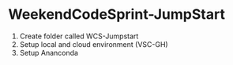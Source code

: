 # WeekendCodeSprint-JumpStart
1. Create folder called WCS-Jumpstart 
2. Setup local and cloud environment (VSC-GH)
3. Setup Ananconda
